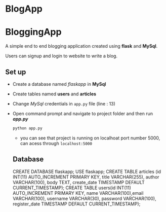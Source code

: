 # BlogApp 
# BloggingApp 
A simple end to end blogging application created using **flask** and **MySql**.

Users can signup  and login to website to write a blog. 

## Set up
- Create a database named *flaskapp* in **MySql**
- Create tables named **users** and **articles**
- Change *MySql* credentials in ```app.py``` file (line : 13)
- Open command prompt and navigate to project folder and then run ***app.py***

  
  ```bash
  python app.py
  ```

  - you can see that project is running on localhoat port number 5000, can acess through ```localhost:5000```

  ## Database
   CREATE DATABASE flaskapp;
   USE flaskapp;
   CREATE TABLE articles (id INT(11) AUTO_INCREMENT PRIMARY KEY, title VARCHAR(255), author VARCHAR(100), body TEXT, create_date TIMESTAMP DEFAULT CURRENT_TIMESTAMP);
   CREATE TABLE users(id INT(11) AUTO_INCREMENT PRIMARY KEY, name VARCHAR(100),email VARCHAR(100), username VARCHAR(30), password VARCHAR(100), register_date TIMESTAMP DEFAULT CURRENT_TIMESTAMP);
